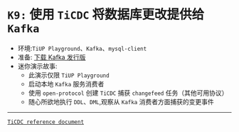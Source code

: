 # `K9:` 使用 `TiCDC` 将数据库更改提供给 `Kafka`
+ 环境:`TiUP Playground`、`Kafka`、`mysql-client`
+ 准备:
[下载 Kafka 发行版](https://kafka.apache.org/downloads)
+ 迷你演示故事:
  + 此演示仅限 `TiUP Playground`
  + 启动本地 `Kafka` 服务消费者
  + 使用 `open-protocol` 创建 `TiCDC` 捕获 `changefeed` 任务（其他可用协议）
  + 随心所欲地执行 `DDL`、`DML`,观察从 `Kafka` 消费者方面捕获的变更事件
-------------------------------------------------------------------------------------------------------
[`TiCDC reference document`](https://docs.pingcap.com/tidb/dev/manage-ticdc)